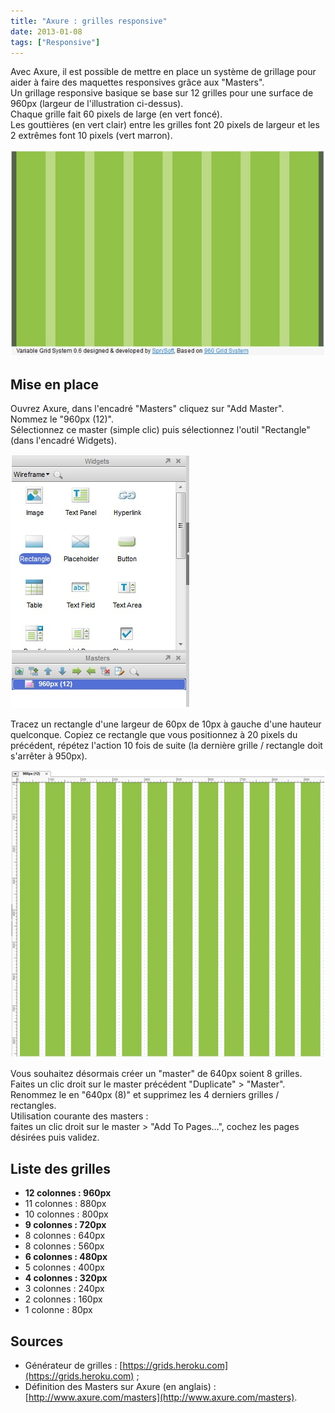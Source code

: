 ```yaml
---
title: "Axure : grilles responsive"
date: 2013-01-08
tags: ["Responsive"]
---
```


Avec Axure, il est possible de mettre en place un système de grillage pour aider à faire des maquettes responsives grâce aux "Masters".  
Un grillage responsive basique se base sur 12 grilles pour une surface de 960px (largeur de l'illustration ci-dessus).  
Chaque grille fait 60 pixels de large (en vert foncé).  
Les gouttières (en vert clair) entre les grilles font 20 pixels de largeur et les 2 extrêmes font 10 pixels (vert marron).

![](./img/news/axure2/axure2-grille.jpg)

## Mise en place

Ouvrez Axure, dans l'encadré "Masters" cliquez sur "Add Master".  
Nommez le "960px (12)".  
Sélectionnez ce master (simple clic) puis sélectionnez l'outil "Rectangle" (dans l'encadré Widgets).

![](./img/news/axure2/axure2-img1.jpg)

Tracez un rectangle d'une largeur de 60px de 10px à gauche d'une hauteur quelconque. Copiez ce rectangle que vous positionnez à 20 pixels du précédent, répétez l'action 10 fois de suite (la dernière grille / rectangle doit s'arrêter à 950px).

![](./img/news/axure2/axure2-img2.jpg)

Vous souhaitez désormais créer un "master" de 640px soient 8 grilles. Faites un clic droit sur le master précédent "Duplicate" > "Master". Renommez le en "640px (8)" et supprimez les 4 derniers grilles / rectangles.  
Utilisation courante des masters :  
faites un clic droit sur le master > "Add To Pages...", cochez les pages désirées puis validez.

## Liste des grilles

- **12 colonnes : 960px**
- 11 colonnes : 880px
- 10 colonnes : 800px
- **9 colonnes : 720px**
- 8 colonnes : 640px
- 8 colonnes : 560px
- **6 colonnes : 480px**
- 5 colonnes : 400px
- **4 colonnes : 320px**
- 3 colonnes : 240px
- 2 colonnes : 160px
- 1 colonne : 80px

## Sources

- Générateur de grilles : [https://grids.heroku.com](https://grids.heroku.com) ;
- Définition des Masters sur Axure (en anglais) : [http://www.axure.com/masters](http://www.axure.com/masters).
